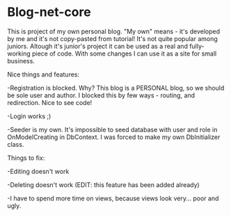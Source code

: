 # Blog-net-core
This is project of my own personal blog. "My own" means - it's developed by me and it's not copy-pasted from tutorial! It's not quite popular among juniors.
Altough it's junior's project it can be used as a real and fully-working piece of code. With some changes I can use it as a site for small business.


Nice things and features:

-Registration is blocked. Why? This blog is a PERSONAL blog, so we should be sole user and author. I blocked this by few ways - routing, and redirection. Nice to see code!

-Login works ;)

-Seeder is my own. It's impossible to seed database with user and role in OnModelCreating in DbContext. I was forced to make my own DbInitializer class.


Things to fix:

-Editing doesn't work

-Deleting doesn't work (EDIT: this feature has been added already)

-I have to spend more time on views, because views look very... poor and ugly.

